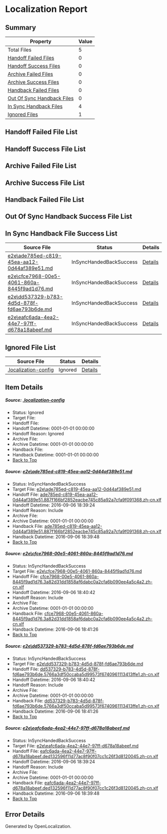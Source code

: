 # <a name='report-top'></a> Localization Report

## Summary
 Property | Value 
 -------- | ----- 
 Total Files | 5
[ Handoff Failed Files ](#handoff-failed-list)| 0
[ Handoff Success Files ](#handoff-success-list)| 0
[ Archive Failed Files ](#archive-failed-list)| 0
[ Archive Success Files ](#archive-success-list)| 0
[ Handback Failed Files ](#handback-failed-list)| 0
[ Out Of Sync Handback Files ](#outofsync-handback-success-list)| 0
[ In Sync Handback Files ](#insync-handback-success-list)| 4
[ Ignored Files ](#ignored-list)| 1

## <a name='handoff-failed-list'></a> Handoff Failed File List

## <a name='handoff-success-list'></a> Handoff Success File List

## <a name='archive-failed-list'></a> Archive Failed File List

## <a name='archive-success-list'></a> Archive Success File List

## <a name='handback-failed-list'></a> Handback Failed File List

## <a name='outofsync-handback-success-list'></a> Out Of Sync Handback Success File List

## <a name='insync-handback-success-list'></a> In Sync Handback File Success List
 Source File | Status | Details 
 ----------- | ------ | ------- 
 [e2e\ade785ed-c819-45ea-aa12-0d44af389e51.md](https://github.com/OpenLocalizationTestOrg/ol-test0/blob/996a98e1b3a0d8b18348baa31ceed16e811325f2/e2e/ade785ed-c819-45ea-aa12-0d44af389e51.md) | InSyncHandedBackSuccess | [Details](#3e43c657806ae958df9f15388314d2c76187a8921)
 [e2e\cfce7968-00e5-4061-860a-8445f9ad1d76.md](https://github.com/OpenLocalizationTestOrg/ol-test0/blob/e4617a5a2c7211d19e127befeda29d406a45ded6/e2e/cfce7968-00e5-4061-860a-8445f9ad1d76.md) | InSyncHandedBackSuccess | [Details](#bda9dfe9f7c6c3d7c79ca6dfef1de6d32eaedffc2)
 [e2e\dd537329-b783-4d5d-878f-fd6ae793b6de.md](https://github.com/OpenLocalizationTestOrg/ol-test0/blob/e4617a5a2c7211d19e127befeda29d406a45ded6/e2e/dd537329-b783-4d5d-878f-fd6ae793b6de.md) | InSyncHandedBackSuccess | [Details](#6282bb40859df6d09e39691a9caeeb8069eae31d3)
 [e2e\eafc6ada-4ea2-44e7-97ff-d678a18abeef.md](https://github.com/OpenLocalizationTestOrg/ol-test0/blob/996a98e1b3a0d8b18348baa31ceed16e811325f2/e2e/eafc6ada-4ea2-44e7-97ff-d678a18abeef.md) | InSyncHandedBackSuccess | [Details](#3043ee838098c1b00a648e52ca7a6fb8dbbc3ce64)

## <a name='ignored-list'></a> Ignored File List
 Source File | Status | Details 
 ----------- | ------ | ------- 
 [.localization-config](https://github.com/OpenLocalizationTestOrg/ol-test0/blob/e4617a5a2c7211d19e127befeda29d406a45ded6/.localization-config) | Ignored | [Details](#3d4f252ac210baf56311d7e97dcc2db10974dbd20)

## Item Details
##### <a name='3d4f252ac210baf56311d7e97dcc2db10974dbd20'></a> Source: [.localization-config](https://github.com/OpenLocalizationTestOrg/ol-test0/blob/e4617a5a2c7211d19e127befeda29d406a45ded6/.localization-config)
* Status: Ignored
* Target File: 
* Handoff File: 
* Handoff Datetime: 0001-01-01 00:00:00
* Handoff Reason: Ignored
* Archive File: 
* Archive Datetime: 0001-01-01 00:00:00
* Handback File: 
* Handback Datetime: 0001-01-01 00:00:00
* [Back to Top](#report-top)

##### <a name='3e43c657806ae958df9f15388314d2c76187a8921'></a> Source: [e2e\ade785ed-c819-45ea-aa12-0d44af389e51.md](https://github.com/OpenLocalizationTestOrg/ol-test0/blob/996a98e1b3a0d8b18348baa31ceed16e811325f2/e2e/ade785ed-c819-45ea-aa12-0d44af389e51.md)
* Status: InSyncHandedBackSuccess
* Target File: [e2e\ade785ed-c819-45ea-aa12-0d44af389e51.md](https://github.com/OpenLocalizationTestOrg/ol-test0-zhcn/blob/11fb4526bd5c6aaf31f501226a02100bed03cf78/e2e/ade785ed-c819-45ea-aa12-0d44af389e51.md)
* Handoff File: [ade785ed-c819-45ea-aa12-0d44af389e51.887f166bf2852eacbe745c85a92a7cfa9f091368.zh-cn.xlf](https://github.com/OpenLocalizationTestOrg/ol-test0-handoff/blob/53eb0148d0d7edd04e572f95c730ad0d35d15500/ol-handoff/OpenLocalizationTestOrg/ol-test0-zhcn/ci/high/ade785ed-c819-45ea-aa12-0d44af389e51.887f166bf2852eacbe745c85a92a7cfa9f091368.zh-cn.xlf)
* Handoff Datetime: 2016-09-06 18:39:24
* Handoff Reason: Include
* Archive File: 
* Archive Datetime: 0001-01-01 00:00:00
* Handback File: [ade785ed-c819-45ea-aa12-0d44af389e51.887f166bf2852eacbe745c85a92a7cfa9f091368.zh-cn.xlf](https://github.com/OpenLocalizationTestOrg/ol-test0-handback/blob/7e8baf3827c6fb33e0be7cf9473fabb3523ac1fc/ol-handback/OpenLocalizationTestOrg/ol-test0-zhcn/ci/high/ade785ed-c819-45ea-aa12-0d44af389e51.887f166bf2852eacbe745c85a92a7cfa9f091368.zh-cn.xlf)
* Handback Datetime: 2016-09-06 18:39:48
* [Back to Top](#report-top)

##### <a name='bda9dfe9f7c6c3d7c79ca6dfef1de6d32eaedffc2'></a> Source: [e2e\cfce7968-00e5-4061-860a-8445f9ad1d76.md](https://github.com/OpenLocalizationTestOrg/ol-test0/blob/e4617a5a2c7211d19e127befeda29d406a45ded6/e2e/cfce7968-00e5-4061-860a-8445f9ad1d76.md)
* Status: InSyncHandedBackSuccess
* Target File: [e2e\cfce7968-00e5-4061-860a-8445f9ad1d76.md](https://github.com/OpenLocalizationTestOrg/ol-test0-zhcn/blob/f28b0ab54d4bea04153e2b9e55f7c5f9392bf256/e2e/cfce7968-00e5-4061-860a-8445f9ad1d76.md)
* Handoff File: [cfce7968-00e5-4061-860a-8445f9ad1d76.3a82d31dd1858af6dabc0a2cfa6b090ee4a5c4a2.zh-cn.xlf](https://github.com/OpenLocalizationTestOrg/ol-test0-handoff/blob/d8c62149348d9e7144a57d47a80fbdd0bb625b12/ol-handoff/OpenLocalizationTestOrg/ol-test0-zhcn/ci/ht/cfce7968-00e5-4061-860a-8445f9ad1d76.3a82d31dd1858af6dabc0a2cfa6b090ee4a5c4a2.zh-cn.xlf)
* Handoff Datetime: 2016-09-06 18:40:42
* Handoff Reason: Include
* Archive File: 
* Archive Datetime: 0001-01-01 00:00:00
* Handback File: [cfce7968-00e5-4061-860a-8445f9ad1d76.3a82d31dd1858af6dabc0a2cfa6b090ee4a5c4a2.zh-cn.xlf](https://github.com/OpenLocalizationTestOrg/ol-test0-handback/blob/0f077f94ae4532521f4774ee07268c1b0df740e5/ol-handback/OpenLocalizationTestOrg/ol-test0-zhcn/ci/ht/cfce7968-00e5-4061-860a-8445f9ad1d76.3a82d31dd1858af6dabc0a2cfa6b090ee4a5c4a2.zh-cn.xlf)
* Handback Datetime: 2016-09-06 18:41:26
* [Back to Top](#report-top)

##### <a name='6282bb40859df6d09e39691a9caeeb8069eae31d3'></a> Source: [e2e\dd537329-b783-4d5d-878f-fd6ae793b6de.md](https://github.com/OpenLocalizationTestOrg/ol-test0/blob/e4617a5a2c7211d19e127befeda29d406a45ded6/e2e/dd537329-b783-4d5d-878f-fd6ae793b6de.md)
* Status: InSyncHandedBackSuccess
* Target File: [e2e\dd537329-b783-4d5d-878f-fd6ae793b6de.md](https://github.com/OpenLocalizationTestOrg/ol-test0-zhcn/blob/f28b0ab54d4bea04153e2b9e55f7c5f9392bf256/e2e/dd537329-b783-4d5d-878f-fd6ae793b6de.md)
* Handoff File: [dd537329-b783-4d5d-878f-fd6ae793b6de.5766a3df50ccaba5d99573f6740961113413ffe1.zh-cn.xlf](https://github.com/OpenLocalizationTestOrg/ol-test0-handoff/blob/d8c62149348d9e7144a57d47a80fbdd0bb625b12/ol-handoff/OpenLocalizationTestOrg/ol-test0-zhcn/ci/ht/dd537329-b783-4d5d-878f-fd6ae793b6de.5766a3df50ccaba5d99573f6740961113413ffe1.zh-cn.xlf)
* Handoff Datetime: 2016-09-06 18:40:42
* Handoff Reason: Include
* Archive File: 
* Archive Datetime: 0001-01-01 00:00:00
* Handback File: [dd537329-b783-4d5d-878f-fd6ae793b6de.5766a3df50ccaba5d99573f6740961113413ffe1.zh-cn.xlf](https://github.com/OpenLocalizationTestOrg/ol-test0-handback/blob/0f077f94ae4532521f4774ee07268c1b0df740e5/ol-handback/OpenLocalizationTestOrg/ol-test0-zhcn/ci/ht/dd537329-b783-4d5d-878f-fd6ae793b6de.5766a3df50ccaba5d99573f6740961113413ffe1.zh-cn.xlf)
* Handback Datetime: 2016-09-06 18:41:26
* [Back to Top](#report-top)

##### <a name='3043ee838098c1b00a648e52ca7a6fb8dbbc3ce64'></a> Source: [e2e\eafc6ada-4ea2-44e7-97ff-d678a18abeef.md](https://github.com/OpenLocalizationTestOrg/ol-test0/blob/996a98e1b3a0d8b18348baa31ceed16e811325f2/e2e/eafc6ada-4ea2-44e7-97ff-d678a18abeef.md)
* Status: InSyncHandedBackSuccess
* Target File: [e2e\eafc6ada-4ea2-44e7-97ff-d678a18abeef.md](https://github.com/OpenLocalizationTestOrg/ol-test0-zhcn/blob/11fb4526bd5c6aaf31f501226a02100bed03cf78/e2e/eafc6ada-4ea2-44e7-97ff-d678a18abeef.md)
* Handoff File: [eafc6ada-4ea2-44e7-97ff-d678a18abeef.ded132596f11d77ac8f90f07cc1c26f3d8120045.zh-cn.xlf](https://github.com/OpenLocalizationTestOrg/ol-test0-handoff/blob/53eb0148d0d7edd04e572f95c730ad0d35d15500/ol-handoff/OpenLocalizationTestOrg/ol-test0-zhcn/ci/high/eafc6ada-4ea2-44e7-97ff-d678a18abeef.ded132596f11d77ac8f90f07cc1c26f3d8120045.zh-cn.xlf)
* Handoff Datetime: 2016-09-06 18:39:24
* Handoff Reason: Include
* Archive File: 
* Archive Datetime: 0001-01-01 00:00:00
* Handback File: [eafc6ada-4ea2-44e7-97ff-d678a18abeef.ded132596f11d77ac8f90f07cc1c26f3d8120045.zh-cn.xlf](https://github.com/OpenLocalizationTestOrg/ol-test0-handback/blob/7e8baf3827c6fb33e0be7cf9473fabb3523ac1fc/ol-handback/OpenLocalizationTestOrg/ol-test0-zhcn/ci/high/eafc6ada-4ea2-44e7-97ff-d678a18abeef.ded132596f11d77ac8f90f07cc1c26f3d8120045.zh-cn.xlf)
* Handback Datetime: 2016-09-06 18:39:48
* [Back to Top](#report-top)


## Error Details

Generated by OpenLocalization.
